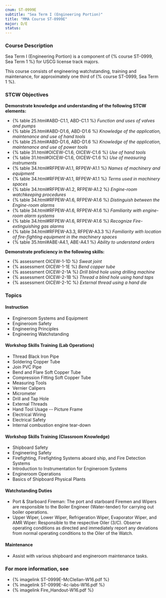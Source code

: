 ```yaml
---
cnum: ST-0999E
subtitle: "Sea Term I (Engineering Portion)"
title: "MMA Course ST-0999E"
major: D/E
status: 
---
```


### Course Description

Sea Term I (Engineering Portion) is a component of  {% course ST-0999, Sea Term 1 %}  for USCG license track majors.

This course consists of engineering watchstanding, training and maintenance, for approximately one third of {% course ST-0999, Sea Term 1 %}.


### STCW Objectives

**Demonstrate knowledge and understanding of the following STCW elements:**

* {% table 25.html#ABD-C1.1, ABD-C1.1 %} *Function and uses of valves and pumps*
* {% table 25.html#ABD-D1.6, ABD-D1.6 %} *Knowledge of the application, maintenance and use of hand tools*
* {% table 25.html#ABD-D1.6, ABD-D1.6 %} *Knowledge of the application, maintenance and use of power tools*
* {% table 31.html#OICEW-C1.6, OICEW-C1.6 %} *Use of hand tools*
* {% table 31.html#OICEW-C1.6, OICEW-C1.6 %} *Use of measuring instruments*
* {% table 34.html#RFPEW-A1.1, RFPEW-A1.1 %} *Names of machinery and equipment*
* {% table 34.html#RFPEW-A1.1, RFPEW-A1.1 %} *Terms used in machinery spaces*
* {% table 34.html#RFPEW-A1.2, RFPEW-A1.2 %} *Engine-room watchkeeping procedures*
* {% table 34.html#RFPEW-A1.6, RFPEW-A1.6 %} *Distinguish between the Engine-room alarms*
* {% table 34.html#RFPEW-A1.6, RFPEW-A1.6 %} *Familiarity with engine-room alarm systems*
* {% table 34.html#RFPEW-A1.6, RFPEW-A1.6 %} *Recognize Fire-extinguishing gas alarms*
* {% table 34.html#RFPEW-A3.3, RFPEW-A3.3 %} *Familiarity with location of fire-fighting equipment in the machinery spaces*
* {% table 35.html#ABE-A4.1, ABE-A4.1 %} *Ability to understand orders*


**Demonstrate proficiency in the following skills:**

* {% assessment OICEW-1-1D %} *Sweat joint*
* {% assessment OICEW-1-1E %} *Bend copper tube*
* {% assessment OICEW-2-1A %} *Drill blind hole using drilling machine*
* {% assessment OICEW-2-1B %} *Thread a blind hole using hand taps*
* {% assessment OICEW-2-1C %} *External thread using a hand die*


### Topics

#### Instruction
-  Engineroom Systems and Equipment
-  Engineroom Safety
-  Engineering Principles
-  Engineering Watchstanding

#### Workshop Skills Training (Lab Operations)
-  Thread Black Iron Pipe
-  Soldering Copper Tube
-  Join PVC Pipe
-  Bend and Flare Soft Copper Tube
-  Compression Fitting Soft Copper Tube
-  Measuring Tools
-  Vernier Calipers
-  Micrometer
-  Drill and Tap Hole
-  External Threads
-  Hand Tool Usage -- Picture Frame
-  Electrical Wiring
-  Electrical Safety
-  Internal combustion engine tear-down

#### Workshop Skills Training (Classroom Knowledge)
-  Shipboard Safety
-  Engineering Safety
-  Firefighting, Firefighting Systems aboard ship, and Fire Detection Systems
-  Introduction to Instrumentation for Engineroom Systems
-  Engineroom Operations
-  Basics of Shipboard Physical Plants

#### Watchstanding Duties
-  Port & Starboard Fireman:   The port and starboard Firemen and Wipers are responsible to the Boiler Engineer (Water-tender) for carrying out boiler operations.
-  Upper Wiper, Lower Wiper, Refrigeration Wiper, Evaporator Wiper, and AMR Wiper:   Responsible to the respective Oiler (3/C).  Observe operating conditions as directed and immediately report any deviations from normal operating conditions to the Oiler of the Watch.

#### Maintenance
- Assist with various shipboard and engineroom maintenance tasks.


### For more information, see 

* {% imagelink ST-0999E-McClellan-W16.pdf %} 
* {% imagelink ST-0999E-4c-labs-W16.pdf %} 
* {% imagelink Fire_Handout-W16.pdf %} 



